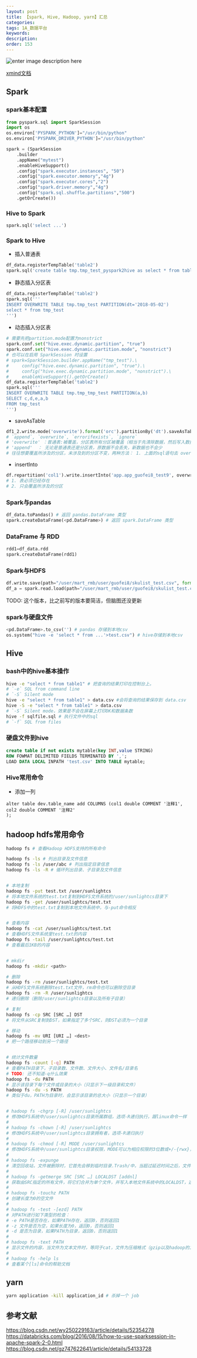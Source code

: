 ```yaml
---
layout: post
title: 【spark, Hive, Hadoop, yarn】汇总
categories:
tags: 1A_数据平台
keywords:
description:
order: 153
---
```




![enter image description here](https://www.guofei.site/pictures_for_blog//spark.png?raw=true)

[xmind文档](https://www.guofei.site/pictures_for_blog/spark.xmind)
## Spark
### spark基本配置
```py
from pyspark.sql import SparkSession
import os
os.environ['PYSPARK_PYTHON']="/usr/bin/python"
os.environ['PYSPARK_DRIVER_PYTHON']="/usr/bin/python"

spark = (SparkSession
    .builder
    .appName("mytest")
    .enableHiveSupport()
    .config("spark.executor.instances", "50")
    .config("spark.executor.memory","4g")
    .config("spark.executor.cores","2")
    .config("spark.driver.memory","4g")
    .config("spark.sql.shuffle.partitions","500")
    .getOrCreate())
```

### Hive to Spark
```py
spark.sql('select ...')
```
<!-- from pyspark.sql import HiveContext
hiveCtx=HiveContext(sc)
df_data=hiveCtx.sql('select ...') -->

### Spark to Hive
- 插入普通表
```py
df_data.registerTempTable('table2')
spark.sql('create table tmp.tmp_test_pyspark2hive as select * from table2')
```
- 静态插入分区表
```py
df_data.registerTempTable('table2')
spark.sql('''
INSERT OVERWRITE TABLE tmp.tmp_test PARTITION(dt='2018-05-02')
select * from tmp_test
''')
```
- 动态插入分区表
```py
# 需要先把partition.mode配置为nonstrict
spark.conf.set("hive.exec.dynamic.partition", "true")
spark.conf.set("hive.exec.dynamic.partition.mode", "nonstrict")
# 也可以在启用 SparkSession 时设置
# spark=SparkSession.builder.appName("tmp_test").\
#     config("hive.exec.dynamic.partition", "true").\
#     config("hive.exec.dynamic.partition.mode", "nonstrict").\
#     enableHiveSupport().getOrCreate()
df_data.registerTempTable('table2')
spark.sql('''
INSERT OVERWRITE TABLE tmp.tmp_tmp_test PARTITION(a,b)
SELECT c,d,e,a,b
FROM tmp_test
''')
```
- saveAsTable
```py
df1_2.write.mode('overwrite').format('orc').partitionBy('dt').saveAsTable('tmp.tmp_test_guofei')
# `append`, `overwrite`, `errorifexists`, `ignore`
# 'overwrite' ：普通表:被覆盖，分区表所有分区被覆盖（相当于先清除数据，然后写入数据）
# 'append'  ： 无论是普通表还是分区表，原数据不会丢失，新数据也不会少
# 往往想要覆盖所涉及的分区，未涉及到的分区不变，两种方法： 1. 上面的sql语句去 overwrite  2. 先用命令drop相关分区，然后append
```
- insertInto
```py
df.repartition('col1').write.insertInto('app.app_guofei8_test9', overwrite=True)
# 1. 表必须已经存在
# 2. 只会覆盖所涉及的分区
```


### Spark与pandas

```py
df_data.toPandas() # 返回 pandas.DataFrame 类型
spark.createDataFrame(<pd.DataFrame>) # 返回 spark.DataFrame 类型
```

### DataFrame 与 RDD
```py
rdd1=df_data.rdd
spark.createDataFrame(rdd1)
```

### Spark与HDFS

```py
df.write.save(path="/user/mart_rmb/user/guofei8/skulist_test.csv", format='csv', mode='overwrite', header=True)
df_a = spark.read.load(path="/user/mart_rmb/user/guofei8/skulist_test.csv", format="csv", header=True)
```

TODO: 这个版本，比之前写的版本要简洁，但脑图还没更新

<!-- df.write.format('csv').save('hdfs://ns11/user/mar/guofei/abc')
df_a = spark.read.format('csv').load('hdfs://ns11/user/mar/guofei/abc') # $ hadoop fs -ls hdfs://ns11/user/mart_rmb/guofei8/abc -->




### spark与硬盘文件
```py
<pd.DataFrame>.to_csv('') # pandas 存储到本地csv
os.system("hive -e 'select * from ...'>test.csv") # hive存储到本地csv
```

## Hive

### bash中的hive基本操作
```bash
hive -e "select * from table1" # 把查询的结果打印在控制台上。  
# `-e` SQL from command line
# `-S` Silent mode  
hive -e "select * from table1" > data.csv #会将查询的结果保存到 data.csv
hive -S -e "select * from table1" > data.csv
# `-S` Silent mode，效果是不会在屏幕上打印OK和数据条数
hive -f sqlfile.sql # 执行文件中的sql
# `-f` SQL from files  
```
### 硬盘文件到hive
```sql
create table if not exists mytable(key INT,value STRING)
ROW FOWMAT DELIMITED FIELDS TERMINATED BY ',';
LOAD DATA LOCAL INPATH 'test.csv' INTO TABLE mytable;
```
### Hive常用命令
- 添加一列
```
alter table dev.table_name add COLUMNS (col1 double COMMENT '注释1',
col2 double COMMENT '注释2'
);
```

## hadoop hdfs常用命令
```bash
hadoop fs # 查看Hadoop HDFS支持的所有命令

hadoop fs -ls # 列出目录及文件信息
hadoop fs -ls /user/abc # 列出指定目录信息
hadoop fs -ls -R # 循环列出目录、子目录及文件信息


# 本地复制
hadoop fs -put test.txt /user/sunlightcs
# 将本地文件系统的test.txt复制到HDFS文件系统的/user/sunlightcs目录下
hadoop fs -get /user/sunlightcs/test.txt
# 将HDFS中的test.txt复制到本地文件系统中，与-put命令相反


# 查看内容
hadoop fs -cat /user/sunlightcs/test.txt
# 查看HDFS文件系统里test.txt的内容
hadoop fs -tail /user/sunlightcs/test.txt
# 查看最后1KB的内容


# mkdir
hadoop fs -mkdir <path>

# 删除
hadoop fs -rm /user/sunlightcs/test.txt
# 从HDFS文件系统删除test.txt文件，rm命令也可以删除空目录
hadoop fs -rm -R /user/sunlightcs
# 递归删除（删除/user/sunlightcs目录以及所有子目录）

# 复制
hadoop fs -cp SRC [SRC …] DST
# 将文件从SRC复制到DST，如果指定了多个SRC，则DST必须为一个目录

# 移动
hadoop fs -mv URI [URI …] <dest>
# 把一个路径移动到另一个路径


# 统计文件数量
hadoop fs -count [-q] PATH
# 查看PATH目录下，子目录数、文件数、文件大小、文件名/目录名
# TODO: 还不知道-q什么效果
hadoop fs -du PATH
# 显示该目录下每个文件或目录的大小（只显示下一级目录和文件）
hadoop fs -du -s PATH
# 类似于du，PATH为目录时，会显示该目录的总大小（只显示一个目录）


# hadoop fs -chgrp [-R] /user/sunlightcs
# 修改HDFS系统中/user/sunlightcs目录所属群组，选项-R递归执行，跟linux命令一样
#
# hadoop fs -chown [-R] /user/sunlightcs
# 修改HDFS系统中/user/sunlightcs目录拥有者，选项-R递归执行
#
# hadoop fs -chmod [-R] MODE /user/sunlightcs
# 修改HDFS系统中/user/sunlightcs目录权限，MODE可以为相应权限的3位数或+/-{rwx}，选项-R递归执行
#
# hadoop fs -expunge
# 清空回收站，文件被删除时，它首先会移到临时目录.Trash/中，当超过延迟时间之后，文件才会被永久删除
#
# hadoop fs -getmerge SRC [SRC …] LOCALDST [addnl]     
# 获取由SRC指定的所有文件，将它们合并为单个文件，并写入本地文件系统中的LOCALDST，选项addnl将在每个文件的末尾处加上一个换行符
#
# hadoop fs -touchz PATH  
# 创建长度为0的空文件
#
# hadoop fs -test -[ezd] PATH    
# 对PATH进行如下类型的检查：
# -e PATH是否存在，如果PATH存在，返回0，否则返回1
# -z 文件是否为空，如果长度为0，返回0，否则返回1
# -d 是否为目录，如果PATH为目录，返回0，否则返回1
#
# hadoop fs -text PATH
# 显示文件的内容，当文件为文本文件时，等同于cat，文件为压缩格式（gzip以及hadoop的二进制序列文件格式）时，会先解压缩
#
# hadoop fs -help ls
# 查看某个[ls]命令的帮助文档
```

## yarn
```bash
yarn application -kill application_id # 杀掉一个 job
```



## 参考文献
https://blog.csdn.net/wy250229163/article/details/52354278  
https://databricks.com/blog/2016/08/15/how-to-use-sparksession-in-apache-spark-2-0.html  
https://blog.csdn.net/gz747622641/article/details/54133728
